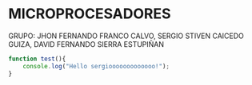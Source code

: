 # MICROPROCESADORES


GRUPO: JHON FERNANDO FRANCO CALVO, SERGIO STIVEN CAICEDO GUIZA, DAVID FERNANDO SIERRA ESTUPIÑAN



```javascript
function test(){
	console.log("Hello sergiooooooooooooo!");
}
